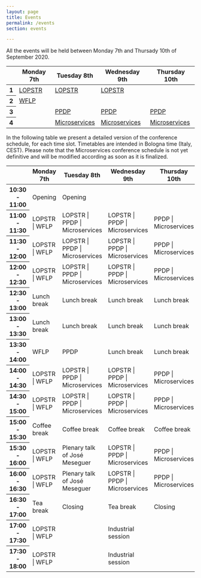```yaml
---
layout: page
title: Events
permalink: /events
section: events

---
```


All the events will be held between Monday 7th and Thursady 10th of September 2020.

<table class="table table-responsive-sm table-hover text-center">
    <thead>
        <tr>
            <th scope="row"></th>
            <th scope="col">Monday 7th</th>
            <th scope="col">Tuesday 8th</th>
            <th scope="col">Wednesday 9th</th>
            <th scope="col">Thursday 10th</th>
        </tr>
    </thead>
    <tbody>
        <tr>
            <th scope="row">1</th>
            <td><a href="https://nms.kcl.ac.uk/maribel.fernandez/LOPSTR2020/">LOPSTR</a></td>
            <td><a href="https://nms.kcl.ac.uk/maribel.fernandez/LOPSTR2020/">LOPSTR</a></td>
            <td><a href="https://nms.kcl.ac.uk/maribel.fernandez/LOPSTR2020/">LOPSTR</a></td>
            <td></td>
        </tr>
        <tr>
            <th scope="row">2</th>
            <td><a href="http://helm.cs.unibo.it/wflp2020/">WFLP</a></td>
            <td></td>
            <td></td>
            <td></td>
        </tr>
        <tr>
            <th scope="row">3</th>
            <td></td>
            <td><a href="http://www.cse.chalmers.se/~abela/ppdp20/">PPDP</a></td>
            <td><a href="http://www.cse.chalmers.se/~abela/ppdp20/">PPDP</a></td>
            <td><a href="http://www.cse.chalmers.se/~abela/ppdp20/">PPDP</a></td>
        </tr>
        <tr>
            <th scope="row">4</th>
            <td></td>
            <td><a href="https://www.conf-micro.services/2020/">Microservices</a></td>
            <td><a href="https://www.conf-micro.services/2020/">Microservices</a></td>
            <td><a href="https://www.conf-micro.services/2020/">Microservices</a></td>
        </tr>
    </tbody>
</table>

<p>
    In the following table we present a detailed version of the conference schedule, for each time slot.
    Timetables are intended in Bologna time (Italy, CEST).
    <span class="text-danger font-italic">
        Please note that the Microservices conference schedule is not yet definitive and will be modified according as soon as it is finalized.
    </span>
</p>

<table class="table table-responsive-sm table-hover text-center small">
    <thead>
        <tr>
            <th scope="row"></th>
            <th scope="col">Monday 7th</th>
            <th scope="col">Tuesday 8th</th>
            <th scope="col">Wednesday 9th</th>
            <th scope="col">Thursday 10th</th>
        </tr>
    </thead>
    <tbody>
        <tr>
            <th scope="row">10:30 - 11:00</th>
            <td class="text-success">Opening</td>
            <td class="text-success">Opening</td>
            <td></td>
            <td></td>
        </tr>
        <tr>
            <th scope="row">11:00 - 11:30</th>
            <td class="text-normal">LOPSTR | WFLP</td>
            <td class="text-normal">LOPSTR | PPDP | Microservices</td>
            <td class="text-normal">LOPSTR | PPDP | Microservices</td>
            <td class="text-normal">PPDP | Microservices</td>
        </tr>
        <tr>
            <th scope="row">11:30 - 12:00</th>
            <td class="text-normal">LOPSTR | WFLP</td>
            <td class="text-normal">LOPSTR | PPDP | Microservices</td>
            <td class="text-normal">LOPSTR | PPDP | Microservices</td>
            <td class="text-normal">PPDP | Microservices</td>
        </tr>
        <tr>
            <th scope="row">12:00 - 12:30</th>
            <td class="text-normal">LOPSTR | WFLP</td>
            <td class="text-normal">LOPSTR | PPDP | Microservices</td>
            <td class="text-normal">LOPSTR | PPDP | Microservices</td>
            <td class="text-normal">PPDP | Microservices</td>
        </tr>
        <tr>
            <th scope="row">12:30 - 13:00</th>
            <td class="text-success">Lunch break</td>
            <td class="text-success">Lunch break</td>
            <td class="text-success">Lunch break</td>
            <td class="text-success">Lunch break</td>
        </tr>
        <tr>
            <th scope="row">13:00 - 13:30</th>
            <td class="text-success">Lunch break</td>
            <td class="text-success">Lunch break</td>
            <td class="text-success">Lunch break</td>
            <td class="text-success">Lunch break</td>
        </tr>
        <tr>
            <th scope="row">13:30 - 14:00</th>
            <td class="text-normal">WFLP</td>
            <td class="text-normal">PPDP</td>
            <td class="text-success">Lunch break</td>
            <td class="text-success">Lunch break</td>
        </tr>
        <tr>
            <th scope="row">14:00 - 14:30</th>
            <td class="text-normal">LOPSTR | WFLP</td>
            <td class="text-normal">LOPSTR | PPDP | Microservices</td>
            <td class="text-normal">LOPSTR | PPDP | Microservices</td>
            <td class="text-normal">PPDP | Microservices</td>
        </tr>
        <tr>
            <th scope="row">14:30 - 15:00</th>
            <td class="text-normal">LOPSTR | WFLP</td>
            <td class="text-normal">LOPSTR | PPDP | Microservices</td>
            <td class="text-normal">LOPSTR | PPDP | Microservices</td>
            <td class="text-normal">PPDP | Microservices</td>
        </tr>
        <tr>
            <th scope="row">15:00 - 15:30</th>
            <td class="text-success">Coffee break</td>
            <td class="text-success">Coffee break</td>
            <td class="text-success">Coffee break</td>
            <td class="text-success">Coffee break</td>
        </tr>
        <tr>
            <th scope="row">15:30 - 16:00</th>
            <td class="text-normal">LOPSTR | WFLP</td>
            <td class="text-info">Plenary talk of José Meseguer</td>
            <td class="text-normal">LOPSTR | PPDP | Microservices</td>
            <td class="text-normal">PPDP | Microservices</td>
        </tr>
        <tr>
            <th scope="row">16:00 - 16:30</th>
            <td class="text-normal">LOPSTR | WFLP</td>
            <td class="text-info">Plenary talk of José Meseguer</td>
            <td class="text-normal">LOPSTR | PPDP | Microservices</td>
            <td class="text-normal">PPDP | Microservices</td>
        </tr>
        <tr>
            <th scope="row">16:30 - 17:00</th>
            <td class="text-success">Tea break</td>
            <td class="text-success">Closing</td>
            <td class="text-success">Tea break</td>
            <td class="text-success">Closing</td>
        </tr>
        <tr>
            <th scope="row">17:00 - 17:30</th>
            <td class="text-normal">LOPSTR | WFLP</td>
            <td></td>
            <td class="text-info">Industrial session</td>
            <td></td>
        </tr>
        <tr>
            <th scope="row">17:30 - 18:00</th>
            <td class="text-normal">LOPSTR | WFLP</td>
            <td></td>
            <td class="text-info">Industrial session</td>
            <td></td>
        </tr>
    </tbody>
</table>
